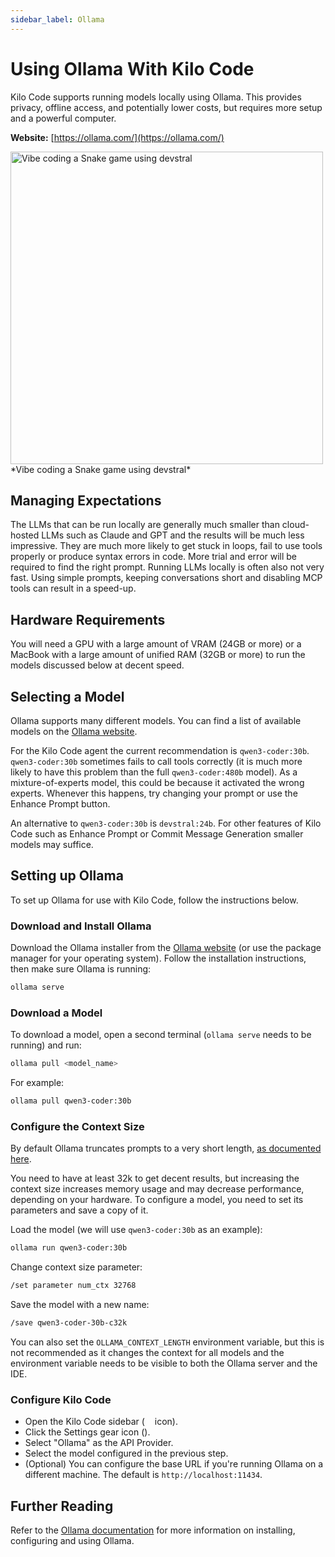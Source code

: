 ```yaml
---
sidebar_label: Ollama
---
```


# Using Ollama With Kilo Code

Kilo Code supports running models locally using Ollama. This provides privacy, offline access, and potentially lower costs, but requires more setup and a powerful computer.

**Website:** [https://ollama.com/](https://ollama.com/)

<img src="/docs/img/providers/ollama-devstral-snake.png" alt="Vibe coding a Snake game using devstral" width="500" />
*Vibe coding a Snake game using devstral*

## Managing Expectations

The LLMs that can be run locally are generally much smaller than cloud-hosted LLMs such as Claude and GPT and the results will be much less impressive.
They are much more likely to get stuck in loops, fail to use tools properly or produce syntax errors in code.
More trial and error will be required to find the right prompt.
Running LLMs locally is often also not very fast.
Using simple prompts, keeping conversations short and disabling MCP tools can result in a speed-up.

## Hardware Requirements

You will need a GPU with a large amount of VRAM (24GB or more) or a MacBook with a large amount of unified RAM (32GB or more) to run the models discussed below at decent speed.

## Selecting a Model

Ollama supports many different models.
You can find a list of available models on the [Ollama website](https://ollama.com/library).

For the Kilo Code agent the current recommendation is `qwen3-coder:30b`. `qwen3-coder:30b` sometimes fails to call tools correctly (it is much more likely to have this problem than the full `qwen3-coder:480b` model). As a mixture-of-experts model, this could be because it activated the wrong experts. Whenever this happens, try changing your prompt or use the Enhance Prompt button.

An alternative to `qwen3-coder:30b` is `devstral:24b`. For other features of Kilo Code such as Enhance Prompt or Commit Message Generation smaller models may suffice.

## Setting up Ollama

To set up Ollama for use with Kilo Code, follow the instructions below.

### Download and Install Ollama

Download the Ollama installer from the [Ollama website](https://ollama.com/) (or use the package manager for your operating system). Follow the installation instructions, then make sure Ollama is running:

```bash
ollama serve
```

### Download a Model

To download a model, open a second terminal (`ollama serve` needs to be running) and run:

```bash
ollama pull <model_name>
```

For example:

```bash
ollama pull qwen3-coder:30b
```

### Configure the Context Size

By default Ollama truncates prompts to a very short length, [as documented here](https://github.com/ollama/ollama/blob/4383a3ab7a075eff78b31f7dc84c747e2fcd22b8/docs/faq.md#how-can-i-specify-the-context-window-size).

You need to have at least 32k to get decent results, but increasing the context size increases memory usage and may decrease performance, depending on your hardware.
To configure a model, you need to set its parameters and save a copy of it.

Load the model (we will use `qwen3-coder:30b` as an example):

```bash
ollama run qwen3-coder:30b
```

Change context size parameter:

```bash
/set parameter num_ctx 32768
```

Save the model with a new name:

```bash
/save qwen3-coder-30b-c32k
```

You can also set the `OLLAMA_CONTEXT_LENGTH` environment variable,
but this is not recommended as it changes the context for all models and the environment variable needs to be visible to both the Ollama server and the IDE.

### Configure Kilo Code

- Open the Kilo Code sidebar (<img src="/docs/img/kilo-v1.svg" width="12" /> icon).
- Click the Settings gear icon (<Codicon name="gear" />).
- Select "Ollama" as the API Provider.
- Select the model configured in the previous step.
- (Optional) You can configure the base URL if you're running Ollama on a different machine. The default is `http://localhost:11434`.

## Further Reading

Refer to the [Ollama documentation](https://ollama.com/docs) for more information on installing, configuring and using Ollama.
